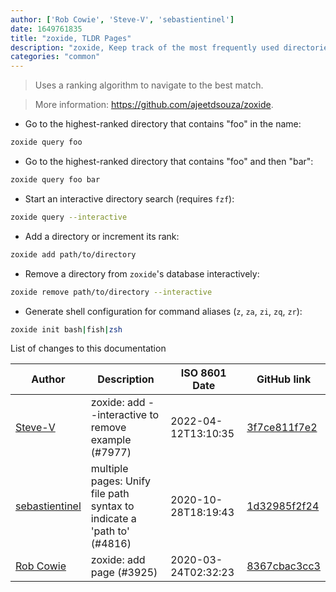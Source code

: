 ```yaml
---
author: ['Rob Cowie', 'Steve-V', 'sebastientinel']
date: 1649761835
title: "zoxide, TLDR Pages"
description: "zoxide, Keep track of the most frequently used directories."
categories: "common"
---
```

> Uses a ranking algorithm to navigate to the best match.

> More information: <https://github.com/ajeetdsouza/zoxide>.

- Go to the highest-ranked directory that contains "foo" in the name:

```bash
zoxide query foo
```

- Go to the highest-ranked directory that contains "foo" and then "bar":

```bash
zoxide query foo bar
```

- Start an interactive directory search (requires `fzf`):

```bash
zoxide query --interactive
```

- Add a directory or increment its rank:

```bash
zoxide add path/to/directory
```

- Remove a directory from `zoxide`'s database interactively:

```bash
zoxide remove path/to/directory --interactive
```

- Generate shell configuration for command aliases (`z`, `za`, `zi`, `zq`, `zr`):

```bash
zoxide init bash|fish|zsh
```
List of changes to this documentation


Author | Description | ISO 8601 Date | GitHub link
------|-----|-----|-----
[Steve-V](mailto:Steven.D.Vaught@gmail.com) | zoxide: add --interactive to remove example (#7977) | 2022-04-12T13:10:35 | [3f7ce811f7e2](https://github.com/tldr-pages/tldr/commit/3f7ce811f7e232da0f06d555c92c3d829c254154)
[sebastientinel](mailto:sebastien.tinel@gmail.com) | multiple pages: Unify file path syntax to indicate a 'path to' (#4816) | 2020-10-28T18:19:43 | [1d32985f2f24](https://github.com/tldr-pages/tldr/commit/1d32985f2f24e5469dddc993dd7f354f79bfa128)
[Rob Cowie](mailto:rob_cowie@mac.com) | zoxide: add page (#3925) | 2020-03-24T02:32:23 | [8367cbac3cc3](https://github.com/tldr-pages/tldr/commit/8367cbac3cc32cd0b46bcb71e11f5486ad1d5efb)

